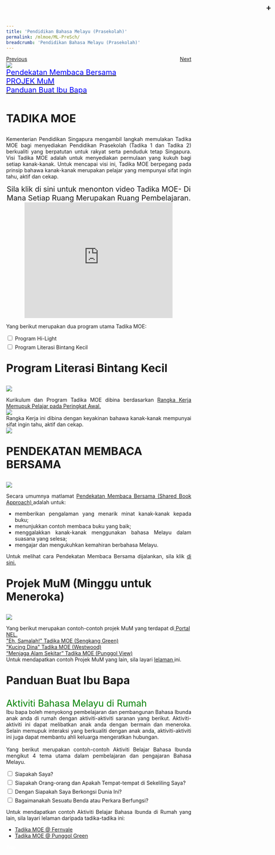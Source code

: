 ```yaml
---
title: 'Pendidikan Bahasa Melayu (Prasekolah)'
permalink: /mlmoe/ML-PreSch/
breadcrumb: 'Pendidikan Bahasa Melayu (Prasekolah)'
---
```

<html>
<body>
<style>
  table {
  font-family: arial, sans-serif;
  border-collapse: collapse;
  width: 100%;
}
  
.tb01, th, td
{
  border: 0;
}
.tb01
{
  border-collapse:collapse;
}

td{
  border: 1px solid #dddddd;
  text-align: left;
  padding: 8px;
  width:60%;
}
  * {
  box-sizing: border-box;
}

 .tab table {
   display: none;
}
.tab table:target {
  display: block;
}

.content table {
    width: 100%;
    font-family: arial, sans-serif;
     border-collapse: collapse;
}

td, th {
  border: 1px ;
  text-align: center;
  padding: 8px;
}

.atab label {
    position: relative;
    display: block;
    background: #d14165;
    color: #fff;
    font-weight: 700;
    padding: 10px;
    cursor: pointer;
 }
  .atab label::after {
  content: "+";
  font-size: 22px;
  position: absolute;
  right: 10px;
  top: 7px;
  transition: all 0.4s;
}
 .atab input[type=checkbox]:checked + label::after,
.atab input[type=radio]:checked + label::after {
    content: 'x';
    right: 14px;
    top: 7px;
  //transform:rotate(-225deg);
   /* transform: rotate(90deg); */
}
.tab-content {
  overflow: hidden;
  display: none;
  width:100%; 
}
.atab{
  margin-bottom: 5px;
  width:100%;  
}
 iframe{
border : 0;
width:80% ;
}
   a.btn:hover, a.btn:active 
{background: lightgrey;
border-radius: 12px;}

.btn {
padding-top: 10px !important;
padding-right: 23px !important;
padding-bottom: 10px !important;
padding-left: 23px !important;
margin-left:25px;
}
</style>
<!-- Global site tag (gtag.js) - Google Ads: 726049306 -->
<script async src="https://www.googletagmanager.com/gtag/js?id=AW-726049306"></script>
<script>
  window.dataLayer = window.dataLayer || [];
  function gtag(){dataLayer.push(arguments);}
  gtag('js', new Date());

  gtag('config', 'AW-726049306');
</script>
   <a href="/exhibits/pameran- bahasa- melayu-malay-language-exhibitions-b/moe-curriculum/"  class="btn" style="float:left;">Previous</a>
<a href="/mlmoe/ml-prisch/" class="btn" style="float:right;">Next</a>
 <br/>
<img src="/mlmoe/ML-Preschool_Header-Banner.jpg"><br/>
 <a href="#C2" style="font-size:20px"><span style="color:blue;">Pendekatan Membaca Bersama
</span></a><br/>
<a href="#C3" style="font-size:20px"><span style="color:blue;">PROJEK MuM
</span></a><br/>
 <a href="#C4" style="font-size:20px"><span style="color:blue;">Panduan Buat Ibu Bapa
</span></a><br/><br/>
  <p style="text-align:justify;font-size:30px"><strong>TADIKA MOE</strong></p>
 <p style="text-align:justify;">
 Kementerian Pendidikan Singapura mengambil langkah memulakan Tadika MOE bagi menyediakan Pendidikan Prasekolah (Tadika 1 dan Tadika 2) berkualiti yang berpatutan untuk rakyat serta penduduk tetap Singapura. 
Visi Tadika MOE adalah untuk menyediakan permulaan yang kukuh bagi setiap kanak-kanak. Untuk mencapai visi ini, Tadika MOE berpegang pada prinsip bahawa kanak-kanak merupakan pelajar yang mempunyai sifat ingin tahu, aktif dan cekap.
 </p>
 <center><span style="font-size:20px;" >Sila klik di sini untuk menonton video Tadika MOE- Di Mana Setiap Ruang Merupakan Ruang Pembelajaran.</span><br/>
 <iframe width="560" height="315" src="https://www.youtube.com/embed/LockyOmaNB0" frameborder="0" allow="accelerometer; autoplay; encrypted-media; gyroscope; picture-in-picture" allowfullscreen></iframe></center>
<p>Yang berikut merupakan dua program utama Tadika MOE:
</p>
 <div class="atab">
      <input id="tab-1" type="checkbox" name="tab">
   <label for="tab-1" class="lbML">Program Hi-Light
</label>
     <div class="tab-content">
      <p style="text-align:justify;"><a href="https://www.moe.gov.sg/preschool/moe-kindergarten/curriculum/hi-light" target="_blank">Program Hi-Light 
</a> menyokong pembangunan kanak-kanak  secara holistik melalui pendekatan bersepadu dalam pembelajaran.  Program tersebut dirancang secara menyeluruh untuk membantu kanak-kanak memahami dunia di sekeliling mereka. Perkara ini dilakukan agar dapat menimbulkan keseronokan dan minat untuk belajar dalam diri kanak-kanak.</p>
  </div></div>
 <div class="atab">
      <input id="tab-2" type="checkbox" name="tab">
   <label for="tab-2" class="lbML">Program Literasi Bintang Kecil 
</label>
     <div class="tab-content">
      <p style="text-align:justify;"><a href="https://www.moe.gov.sg/preschool/moe-kindergarten/curriculum/starlight" target="_blank">Program Literasi Bintang Kecil 
</a>merangkumi Program Literasi Bintang Kecil Bahasa Inggeris dan Program Literasi Bintang Kecil Bahasa Ibunda. Program Literasi Bintang Kecil ini dibina dengan harapan agar dapat memupuk keupayaan awal kanak-kanak berdwibahasa. <br/>
      Program ini ditawarkan untuk memberikan peluang kepada kanak-kanak untuk menikmati bahasa, berkomunikasi dengan yakin dan menyedari adat dan budaya tempatan. Perkara ini dapat dicapai dengan menyediakan pengajaran dan pembelajaran bahasa yang menyeronokkan kepada kanak-kanak melalui penerokaan sumber yang dibina, seperti buku besar, lagu dan permainan berdasarkan konteks tempatan. Program ini juga memberikan peluang kepada ahli keluarga untuk turut terlibat dalam pembelajaran kanak-kanak. <br/>
       Melalui program ini, kanak-kanak akan membina kemahiran literasi awal melalui kemahiran mendengar dan bertutur.  Kemahiran ini akan membantu bagi membina asas yang kukuh dalam pembelajaran bahasa untuk masa hadapan. <br/>

</p> </div></div>

  <p style="font-size:30px;"><strong>Program Literasi Bintang Kecil
 </strong>
</p>
  <img src="/images/ML Curriculum Preschool V2-01.jpg">
 <p style="text-align:justify;">
 Kurikulum dan Program Tadika MOE dibina berdasarkan <a href="https://www.nel.moe.edu.sg/resources/frameworks-and-guidelines" target="_blank">Rangka Kerja Memupuk Pelajar pada Peringkat Awal. </a> <br/>
   <img src="/images/ML-Presch1.jpg"><br/>
    Rangka Kerja ini dibina dengan keyakinan bahawa kanak-kanak mempunyai sifat ingin tahu, aktif dan cekap.<br/>
   <img src="/mlmoe/ML-Presch_Poster01.jpg"><br/>
   
<p id="C3" style="font-size:30px;"><strong>PENDEKATAN MEMBACA BERSAMA</strong>
  </p>
  <img src="/mlmoe/ML-Presch_Poster02.jpg">
<p style="text-align:justify;">
Secara umumnya matlamat <a href="https://www.nel.moe.edu.sg/resources/bahan-bahan-buku-besar/langkah-pengajaran" target="_blank"> Pendekatan Membaca Bersama (Shared Book Approach) </a> adalah untuk:

<br/>
<ul>
<li style="text-align:justify;">memberikan pengalaman yang menarik minat kanak-kanak kepada buku; </li>
 <li style="text-align:justify;">menunjukkan contoh membaca buku yang baik; </li>
 <li style="text-align:justify;">menggalakkan kanak-kanak menggunakan bahasa Melayu dalam suasana yang selesa; </li>
 <li style="text-align:justify;">mengajar dan mengukuhkan kemahiran berbahasa Melayu.</li>
</ul>
</p>
  <p style="text-align:justify;">Untuk melihat cara Pendekatan Membaca Bersama dijalankan, sila klik <a href="https://www.youtube.com/watch?v=zZSYplOdbes" target="_blank">di sini.</a>
</p>
<p id="C3" style="font-size:30px;"><strong>Projek MuM (Minggu untuk Meneroka)</strong>
  </p>
  <img src="/mlmoe/ML-Presch_Poster03.jpg">
<p>
Yang berikut merupakan contoh-contoh projek MuM yang terdapat di<a href="https://www.nel.moe.edu.sg/resources/aktiviti-aktiviti-saranan" target="_blank"> Portal NEL.</a><br/>
<a href="https://www.nel.moe.edu.sg/qql/slot/u575/2019-05-13/2019-04%20-%20NEL_Eh-Samalah_MK@SG_Cikgu_Dian.pdf" target="_blank">"Eh, Samalah!"  Tadika MOE (Sengkang Green)
</a><br/>
<a href="https://www.nel.moe.edu.sg/qql/slot/u575/2019-04%20Uploads/2019-03-11%20-%20NEL_ML_MK@WW_Haslilah.pdf" target="_blank">"Kucing Dina" Tadika MOE (Westwood)
 </a> <br/>
<a href="https://www.nel.moe.edu.sg/qql/slot/u568/NEL-Portal-Malay-Activity-Idea-Aktiviti-Saranan-WoW-Project-MK-Punggol-V....pdf" target="_blank">“Menjaga Alam Sekitar”  Tadika MOE (Punggol View)
</a><br/>
Untuk mendapatkan contoh Projek MuM yang lain, sila layari <a href="https://www.moe.gov.sg/preschool/moe-kindergarten/curriculum/weeks-of-wonder" target="_blank">  lelaman </a> ini.</p> 
<p id="C4" style="font-size:30px;"><strong>Panduan Buat Ibu Bapa </strong>
  </p>
 <p style="text-align:justify;"><span style="font-size:25px; color:green;">Aktiviti Bahasa Melayu di Rumah
</span>
<br/>
Ibu bapa boleh menyokong pembelajaran dan pembangunan Bahasa Ibunda anak anda di rumah dengan aktiviti-aktiviti saranan yang berikut. Aktiviti-aktiviti ini dapat melibatkan anak anda dengan bermain dan meneroka. Selain memupuk interaksi yang berkualiti dengan anak anda, aktiviti-aktiviti ini juga dapat membantu ahli keluarga mengeratkan hubungan. <br/><br/>
 Yang berikut merupakan contoh-contoh Aktiviti Belajar Bahasa Ibunda mengikut 4 tema utama dalam pembelajaran dan pengajaran Bahasa Melayu.
</p>
 <div class="atab">
      <input id="tab-3" type="checkbox" name="tab">
   <label for="tab-3" class="lbML">Siapakah Saya?
</label>
     <div class="tab-content">
      <img src="/mlmoe/ML-Preschool_Poster01.jpg">
  </div></div>
 <div class="atab">
      <input id="tab-4" type="checkbox" name="tab">
   <label for="tab-4" class="lbML">Siapakah Orang-orang dan Apakah Tempat-tempat di Sekeliling Saya?
</label>
     <div class="tab-content">
      <img src="/mlmoe/ML-Preschool_Poster02.jpg">
  </div></div>
<div class="atab">
      <input id="tab-5" type="checkbox" name="tab">
   <label for="tab-5" class="lbML">Dengan Siapakah Saya Berkongsi Dunia Ini?
</label>
     <div class="tab-content">
      <img src="/mlmoe/ML-Preschool_Poster03.jpg">
  </div></div>
 <div class="atab">
      <input id="tab-6" type="checkbox" name="tab">
   <label for="tab-6" class="lbML">Bagaimanakah Sesuatu Benda atau Perkara Berfungsi?
</label>
     <div class="tab-content">
      <img src="/mlmoe/ML-Preschool_Poster04.jpg">
      <p style="text-align:justify;">Anda juga boleh membuat salinan aktiviti-aktiviti di bawah ini untuk dibuat di rumah bersama anak/ waris anda:</p>
<ul>
  <li style="text-align:justify;"><a href="/mlmoe/ML Presch - Kenali Bahagian Bunga.pdf" target="_blank"><u>Kenali Bahagian Bunga</u></a></li>
   <li style="text-align:justify;"><a href="/mlmoe/ML Presch - Mari Mewarna di Taman Bunga.pdf" target="_blank"><u>Mari Mewarna di Taman Bunga!
</u></a></li>
   <li style="text-align:justify;"><a href="/mlmoe/ML Presch - Di Kebun Bunga.pdf" target="_blank"><u>Latihan Menulis-di Kebun Bunga 
</u></a></li>
   <li style="text-align:justify;"><a href="/mlmoe/ML Presch - Kebun Bunga.pdf" target="_blank"><u>Haiwan dan Serangga di Kebun Bunga 
</u></a></li>
  </ul></div></div>
 
  
<p style="text-align:justify;">Untuk mendapatkan contoh Aktiviti Belajar Bahasa Ibunda di Rumah yang lain, sila layari lelaman daripada tadika-tadika ini:</p>
<ul>
 <li><a href="/mlmoe/fernvale/">Tadika MOE @ Fernvale </a></li>
 <li><a href="/mlmoe/punggol-green/">Tadika MOE @ Punggol Green </a></li>
</ul>
 
 <div class="btntop"><a href="#top" style="text-decoration:none;"><span style="color:white"><b>Top</b></span></a></div>
